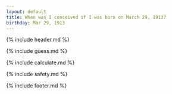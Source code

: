 ```yaml
---
layout: default
title: When was I conceived if I was born on March 29, 1913?
birthday: Mar 29, 1913
---
```


{% include header.md %}

{% include guess.md %}

{% include calculate.md %}

{% include safety.md %}

{% include footer.md %}



